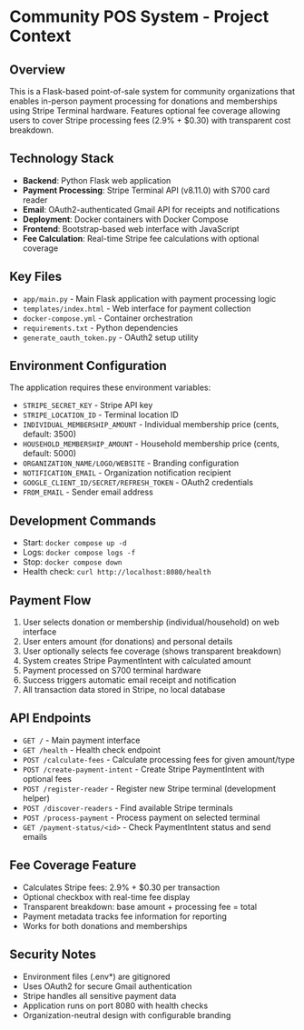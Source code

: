 # Community POS System - Project Context

## Overview
This is a Flask-based point-of-sale system for community organizations that enables in-person payment processing for donations and memberships using Stripe Terminal hardware. Features optional fee coverage allowing users to cover Stripe processing fees (2.9% + $0.30) with transparent cost breakdown.

## Technology Stack
- **Backend**: Python Flask web application
- **Payment Processing**: Stripe Terminal API (v8.11.0) with S700 card reader
- **Email**: OAuth2-authenticated Gmail API for receipts and notifications
- **Deployment**: Docker containers with Docker Compose
- **Frontend**: Bootstrap-based web interface with JavaScript
- **Fee Calculation**: Real-time Stripe fee calculations with optional coverage

## Key Files
- `app/main.py` - Main Flask application with payment processing logic
- `templates/index.html` - Web interface for payment collection
- `docker-compose.yml` - Container orchestration
- `requirements.txt` - Python dependencies
- `generate_oauth_token.py` - OAuth2 setup utility

## Environment Configuration
The application requires these environment variables:
- `STRIPE_SECRET_KEY` - Stripe API key
- `STRIPE_LOCATION_ID` - Terminal location ID  
- `INDIVIDUAL_MEMBERSHIP_AMOUNT` - Individual membership price (cents, default: 3500)
- `HOUSEHOLD_MEMBERSHIP_AMOUNT` - Household membership price (cents, default: 5000)
- `ORGANIZATION_NAME/LOGO/WEBSITE` - Branding configuration
- `NOTIFICATION_EMAIL` - Organization notification recipient
- `GOOGLE_CLIENT_ID/SECRET/REFRESH_TOKEN` - OAuth2 credentials
- `FROM_EMAIL` - Sender email address

## Development Commands
- Start: `docker compose up -d`
- Logs: `docker compose logs -f` 
- Stop: `docker compose down`
- Health check: `curl http://localhost:8080/health`

## Payment Flow
1. User selects donation or membership (individual/household) on web interface
2. User enters amount (for donations) and personal details
3. User optionally selects fee coverage (shows transparent breakdown)
4. System creates Stripe PaymentIntent with calculated amount
5. Payment processed on S700 terminal hardware
6. Success triggers automatic email receipt and notification
7. All transaction data stored in Stripe, no local database

## API Endpoints
- `GET /` - Main payment interface
- `GET /health` - Health check endpoint
- `POST /calculate-fees` - Calculate processing fees for given amount/type
- `POST /create-payment-intent` - Create Stripe PaymentIntent with optional fees
- `POST /register-reader` - Register new Stripe terminal (development helper)
- `POST /discover-readers` - Find available Stripe terminals
- `POST /process-payment` - Process payment on selected terminal
- `GET /payment-status/<id>` - Check PaymentIntent status and send emails

## Fee Coverage Feature
- Calculates Stripe fees: 2.9% + $0.30 per transaction
- Optional checkbox with real-time fee display
- Transparent breakdown: base amount + processing fee = total
- Payment metadata tracks fee information for reporting
- Works for both donations and memberships

## Security Notes
- Environment files (.env*) are gitignored
- Uses OAuth2 for secure Gmail authentication
- Stripe handles all sensitive payment data
- Application runs on port 8080 with health checks
- Organization-neutral design with configurable branding